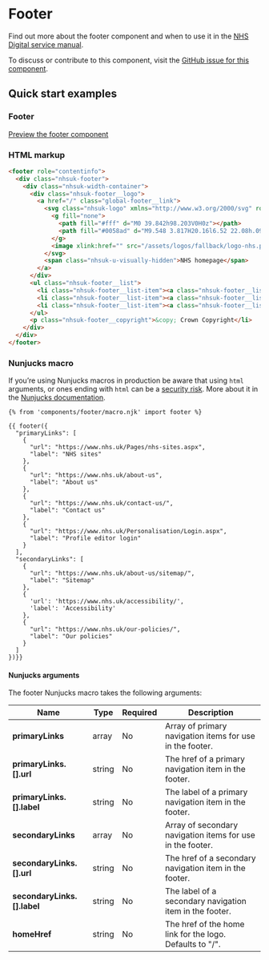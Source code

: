 # Footer

Find out more about the footer component and when to use it in the [NHS Digital service manual](https://beta.nhs.uk/service-manual/patterns/footer/).

To discuss or contribute to this component, visit the [GitHub issue for this component](https://github.com/nhsuk/nhsuk-frontend/issues/168).

## Quick start examples

### Footer

[Preview the footer component](https://nhsuk.github.io/nhsuk-frontend/components/footer.html)

### HTML markup

```html
<footer role="contentinfo">
  <div class="nhsuk-footer">
    <div class="nhsuk-width-container">
      <div class="nhsuk-footer__logo">
        <a href="/" class="global-footer__link">
          <svg class="nhsuk-logo" xmlns="http://www.w3.org/2000/svg" role="presentation" focusable="false">
            <g fill="none">
              <path fill="#fff" d="M0 39.842h98.203V0H0z"></path>
              <path fill="#0058ad" d="M9.548 3.817H20.16l6.52 22.08h.09l4.465-22.08h8.021l-6.74 31.84H21.939l-6.65-22.032h-.09l-4.424 22.031H2.754l6.794-31.84m32.852.001h8.518l-2.502 12.18h10.069l2.508-12.18h8.519l-6.61 31.84h-8.518l2.826-13.638H47.135L44.31 35.656h-8.518L42.4 3.816m49.53 7.209c-1.64-.773-3.873-1.457-7.016-1.457-3.37 0-6.106.498-6.106 3.056 0 4.512 12.35 2.828 12.35 12.499 0 8.802-8.16 11.085-15.54 11.085-3.281 0-7.065-.78-9.842-1.648l2.006-6.477c1.682 1.096 5.058 1.827 7.835 1.827 2.646 0 6.789-.503 6.789-3.786 0-5.111-12.35-3.194-12.35-12.176 0-8.214 7.202-10.676 14.176-10.676 3.92 0 7.608.413 9.75 1.413l-2.052 6.34"></path>
            </g>
            <image xlink:href="" src="/assets/logos/fallback/logo-nhs.png"></image>
          </svg>
          <span class="nhsuk-u-visually-hidden">NHS homepage</span>
        </a>
      </div>
      <ul class="nhsuk-footer__list">
        <li class="nhsuk-footer__list-item"><a class="nhsuk-footer__list-item-link" href="https://www.nhs.uk/about-us/sitemap/">Sitemap</a></li>
        <li class="nhsuk-footer__list-item"><a class="nhsuk-footer__list-item-link" href="https://www.nhs.uk/accessibility/">Accessibility</a></li>
        <li class="nhsuk-footer__list-item"><a class="nhsuk-footer__list-item-link" href="https://www.nhs.uk/our-policies/">Our policies</a></li>
      </ul>
      <p class="nhsuk-footer__copyright">&copy; Crown Copyright</li>
    </div>
  </div>
</footer>
```

### Nunjucks macro

If you’re using Nunjucks macros in production be aware that using `html` arguments, or ones ending with `html` can be a [security risk](https://en.wikipedia.org/wiki/Cross-site_scripting). More about it in the [Nunjucks documentation](https://mozilla.github.io/nunjucks/api.html#user-defined-templates-warning).

```
{% from 'components/footer/macro.njk' import footer %}

{{ footer({
  "primaryLinks": [
    {
      "url": "https://www.nhs.uk/Pages/nhs-sites.aspx",
      "label": "NHS sites"
    },
    {
      "url": "https://www.nhs.uk/about-us",
      "label": "About us"
    },
    {
      "url": "https://www.nhs.uk/contact-us/",
      "label": "Contact us"
    },
    {
      "url": "https://www.nhs.uk/Personalisation/Login.aspx",
      "label": "Profile editor login"
    }
  ],
  "secondaryLinks": [
    {
      "url": "https://www.nhs.uk/about-us/sitemap/",
      "label": "Sitemap"
    },
    {
      'url': 'https://www.nhs.uk/accessibility/',
      'label': 'Accessibility'
    },
    {
      "url": "https://www.nhs.uk/our-policies/",
      "label": "Our policies"
    }
  ]
})}}
```

#### Nunjucks arguments

The footer Nunjucks macro takes the following arguments:

| Name                         | Type     | Required  | Description  |
| -----------------------------|----------|-----------|--------------|
| **primaryLinks**             | array    | No        | Array of primary navigation items for use in the footer. |
| **primaryLinks.[].url**      | string   | No        | The href of a primary navigation item in the footer. |
| **primaryLinks.[].label**    | string   | No        | The label of a primary navigation item in the footer. |
| **secondaryLinks**           | array    | No        | Array of secondary navigation items for use in the footer. |
| **secondaryLinks.[].url**    | string   | No        | The href of a secondary navigation item in the footer. |
| **secondaryLinks.[].label**  | string   | No        | The label of a secondary navigation item in the footer. |
| **homeHref**                 | string   | No        | The href of the home link for the logo. Defaults to "/". |
